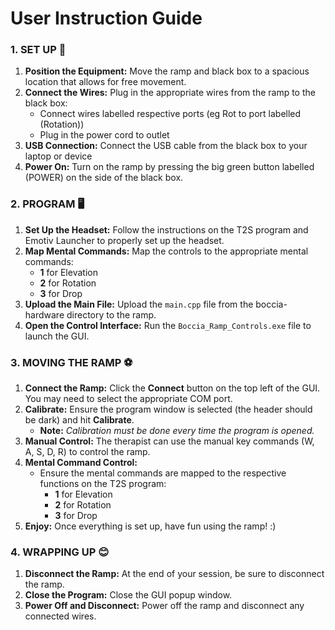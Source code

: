 # **User Instruction Guide**

### 1. **SET UP** 🔧

1. **Position the Equipment:** Move the ramp and black box to a spacious location that allows for free movement.
2. **Connect the Wires:** Plug in the appropriate wires from the ramp to the black box:
     - Connect wires labelled respective ports (eg Rot to port labelled (Rotation))
     - Plug in the power cord to outlet
3. **USB Connection:** Connect the USB cable from the black box to your laptop or device
4. **Power On:** Turn on the ramp by pressing the big green button labelled (POWER) on the side of the black box.

### 2. **PROGRAM** 🖥️

1. **Set Up the Headset:** Follow the instructions on the T2S program and Emotiv Launcher to properly set up the headset.
2. **Map Mental Commands:** Map the controls to the appropriate mental commands:
     - **1** for Elevation
     - **2** for Rotation
     - **3** for Drop
3. **Upload the Main File:** Upload the `main.cpp` file from the boccia-hardware directory to the ramp.
4. **Open the Control Interface:** Run the `Boccia_Ramp_Controls.exe` file to launch the GUI.

### 3. **MOVING THE RAMP** ⚽

1. **Connect the Ramp:** Click the **Connect** button on the top left of the GUI. You may need to select the appropriate COM port.
2. **Calibrate:** Ensure the program window is selected (the header should be dark) and hit **Calibrate**.
   - **Note:** *Calibration must be done every time the program is opened.*
3. **Manual Control:** The therapist can use the manual key commands (W, A, S, D, R) to control the ramp.
4. **Mental Command Control:**
   - Ensure the mental commands are mapped to the respective functions on the T2S program:
     - **1** for Elevation
     - **2** for Rotation
     - **3** for Drop
5. **Enjoy:** Once everything is set up, have fun using the ramp! :)

### 4. **WRAPPING UP** 😊

1. **Disconnect the Ramp:** At the end of your session, be sure to disconnect the ramp.
2. **Close the Program:** Close the GUI popup window.
3. **Power Off and Disconnect:** Power off the ramp and disconnect any connected wires.
